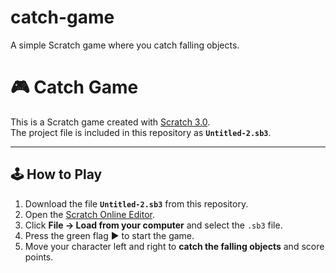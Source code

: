 # catch-game
A simple Scratch game where you catch falling objects.
# 🎮 Catch Game

This is a Scratch game created with [Scratch 3.0](https://scratch.mit.edu/).  
The project file is included in this repository as **`Untitled-2.sb3`**.

---

## 🕹️ How to Play

1. Download the file **`Untitled-2.sb3`** from this repository.
2. Open the [Scratch Online Editor](https://scratch.mit.edu/projects/editor/).
3. Click **File → Load from your computer** and select the `.sb3` file.
4. Press the green flag ▶️ to start the game.
5. Move your character left and right to **catch the falling objects** and score points.
